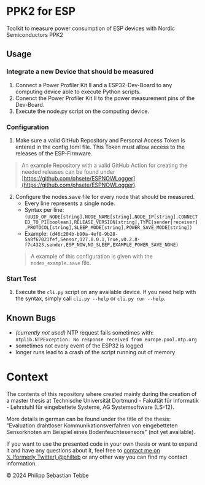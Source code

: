 # PPK2 for ESP
Toolkit to measure power consumption of ESP devices with Nordic Semiconductors PPK2

## Usage
### Integrate a new Device that should be measured
1. Connect a Power Profiler Kit II and a ESP32-Dev-Board to any computing device able to execute Python scripts.
2. Conenct the Power Profiler Kit II to the power measurement pins of the Dev-Board.
3. Execute the node.py script on the computing device.

### Configuration
1. Make sure a valid GitHub Repository and Personal Access Token is entered in the config.toml file. This Token must allow access to the releases of the ESP-Firmware.
> An example Repository with a valid GitHub Action for creating the needed releases can be found under [https://github.com/phsete/ESPNOWLogger](https://github.com/phsete/ESPNOWLogger).
2. Configure the nodes.save file for every node that should be measured.
    * Every line represents a single node.
    * Syntax per line: `(UUID_OF_NODE[string],NODE_NAME[string],NODE_IP[string],CONNECTED_TO_PI[boolean],RELEASE_VERSION[string],TYPE[sender|receiver],PROTOCOL[string],SLEEP_MODE[string],POWER_SAVE_MODE[string])`
    * Example: `(d46c204b-b90a-4ef8-9b28-5a8f67021fef,Sensor,127.0.0.1,True,v0.2.8-f7c4323,sender,ESP_NOW,NO_SLEEP,EXAMPLE_POWER_SAVE_NONE)`
    > A example of this configuration is given with the `nodes_example.save` file.

### Start Test
1. Execute the `cli.py` script on any available device. If you need help with the syntax, simply call `cli.py --help` or `cli.py run --help`.

## Known Bugs
* _(currently not used)_ NTP request fails sometimes with:
```ntplib.NTPException: No response received from europe.pool.ntp.org```
* sometimes not every event of the ESP32 is logged
* longer runs lead to a crash of the script running out of memory

# Context
The contents of this repository where created mainly during the creation of a master thesis at Technische Universität Dortmund - Fakultät für Informatik - Lehrstuhl für eingebettete Systeme, AG Systemsoftware (LS-12).

More details in german can be found under the title of the thesis: "Evaluation drahtloser Kommunikationsverfahren von eingebetteten Sensorknoten am Beispiel eines Bodenfeuchtesensors" (not yet available).

If you want to use the presented code in your own thesis or want to expand it and have any questions about it, feel free to [contact me on 	
&#120143; (formerly Twitter) @philteb](https://twitter.com/philteb) or any other way you can find my contact information.

&copy; 2024 Philipp Sebastian Tebbe